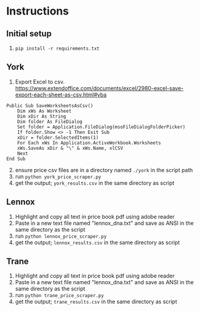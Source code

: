 # Instructions

## Initial setup
1. `pip install -r requirements.txt`


## York
1. Export Excel to csv. https://www.extendoffice.com/documents/excel/2980-excel-save-export-each-sheet-as-csv.html#vba
```
Public Sub SaveWorksheetsAsCsv()
    Dim xWs As Worksheet
    Dim xDir As String
    Dim folder As FileDialog
    Set folder = Application.FileDialog(msoFileDialogFolderPicker)
    If folder.Show <> -1 Then Exit Sub
    xDir = folder.SelectedItems(1)
    For Each xWs In Application.ActiveWorkbook.Worksheets
    xWs.SaveAs xDir & "\" & xWs.Name, xlCSV
    Next
End Sub
```
2. ensure price csv files are in a directory named `./york` in the script path
3. run `python york_price_scraper.py`
4. get the output; `york_results.csv` in the same directory as script


## Lennox

1. Highlight and copy all text in price book pdf using adobe reader
2. Paste in a new text file named "lennox_dna.txt" and save as ANSI in the same directory as the script
3. run `python lennox_price_scraper.py`
4. get the output; `lennox_results.csv` in the same directory as script


## Trane

1. Highlight and copy all text in price book pdf using adobe reader
2. Paste in a new text file named "lennox_dna.txt" and save as ANSI in the same directory as the script
3. run `python trane_price_scraper.py`
4. get the output; `trane_results.csv` in the same directory as script